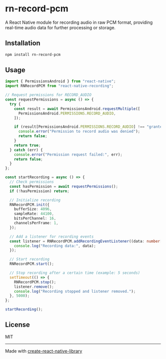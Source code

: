 # rn-record-pcm

A React Native module for recording audio in raw PCM format, providing real-time audio data for further processing or storage.

## Installation

```sh
npm install rn-record-pcm
```

## Usage


```ts
import { PermissionsAndroid } from "react-native";
import RNRecordPCM from "react-native-recording";

// Request permissions for RECORD_AUDIO
const requestPermissions = async () => {
  try {
    const result = await PermissionsAndroid.requestMultiple([
      PermissionsAndroid.PERMISSIONS.RECORD_AUDIO,
    ]);

    if (result[PermissionsAndroid.PERMISSIONS.RECORD_AUDIO] !== "granted") {
      console.error("Permission to record audio was denied");
      return false;
    }
    return true;
  } catch (err) {
    console.error("Permission request failed:", err);
    return false;
  }
};

const startRecording = async () => {
  // Check permissions
  const hasPermission = await requestPermissions();
  if (!hasPermission) return;

  // Initialize recording
  RNRecordPCM.init({
    bufferSize: 4096,
    sampleRate: 44100,
    bitsPerChannel: 16,
    channelsPerFrame: 1,
  });

  // Add a listener for recording events
  const listener = RNRecordPCM.addRecordingEventListener((data: number[]) => {
    console.log("Recording data:", data);
  });

  // Start recording
  RNRecordPCM.start();

  // Stop recording after a certain time (example: 5 seconds)
  setTimeout(() => {
    RNRecordPCM.stop();
    listener.remove();
    console.log("Recording stopped and listener removed.");
  }, 5000);
};

startRecording();
```


## License

MIT

---

Made with [create-react-native-library](https://github.com/callstack/react-native-builder-bob)
